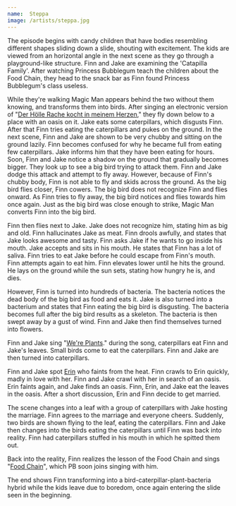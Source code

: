 ```yaml
---
name:  Steppa
image: /artists/steppa.jpg
---
```

The episode begins with candy children that have bodies resembling different shapes sliding down a slide, shouting with excitement. The kids are viewed from an horizontal angle in the next scene as they go through a playground-like structure.<!--more--> Finn and Jake are examining the 'Catapilla Family'. After watching Princess Bubblegum teach the children about the Food Chain, they head to the snack bar as Finn found Princess Bubblegum's class useless.

While they're walking Magic Man appears behind the two without them knowing, and transforms them into birds. After singing an electronic version of "[Der Hölle Rache kocht in meinem Herzen](http://adventuretime.wikia.com/wiki/Der_H%C3%B6lle_Rache_kocht_in_meinem_Herzen)," they fly down below to a place with an oasis on it. Jake eats some caterpillars, which disgusts Finn. After that Finn tries eating the caterpillars and pukes on the ground. In the next scene, Finn and Jake are shown to be very chubby and sitting on the ground lazily. Finn becomes confused for why he became full from eating few caterpillars. Jake informs him that they have been eating for hours. Soon, Finn and Jake notice a shadow on the ground that gradually becomes bigger. They look up to see a big bird trying to attack them. Finn and Jake dodge this attack and attempt to fly away. However, because of Finn's chubby body, Finn is not able to fly and skids across the ground. As the big bird flies closer, Finn cowers. The big bird does not recognize Finn and flies onward. As Finn tries to fly away, the big bird notices and flies towards him once again. Just as the big bird was close enough to strike, Magic Man converts Finn into the big bird.

Finn then flies next to Jake. Jake does not recognize him, stating him as big and old. Finn hallucinates Jake as meat. Finn drools awfully, and states that Jake looks awesome and tasty. Finn asks Jake if he wants to go inside his mouth. Jake accepts and sits in his mouth. He states that Finn has a lot of saliva. Finn tries to eat Jake before he could escape from Finn's mouth. Finn attempts again to eat him. Finn elevates lower until he hits the ground. He lays on the ground while the sun sets, stating how hungry he is, and dies.

However, Finn is turned into hundreds of bacteria. The bacteria notices the dead body of the big bird as food and eats it. Jake is also turned into a bacterium and states that Finn eating the big bird is disgusting. The bacteria becomes full after the big bird results as a skeleton. The bacteria is then swept away by a gust of wind. Finn and Jake then find themselves turned into flowers.

Finn and Jake sing "[We're Plants](http://adventuretime.wikia.com/wiki/We%27re_Plants)." during the song, caterpillars eat Finn and Jake's leaves. Small birds come to eat the caterpillars. Finn and Jake are then turned into caterpillars.

Finn and Jake spot [Erin](http://adventuretime.wikia.com/wiki/Erin) who faints from the heat. Finn crawls to Erin quickly, madly in love with her. Finn and Jake crawl with her in search of an oasis. Erin faints again, and Jake finds an oasis. Finn, Erin, and Jake eat the leaves in the oasis. After a short discussion, Erin and Finn decide to get married.

The scene changes into a leaf with a group of caterpillars with Jake hosting the marriage. Finn agrees to the marriage and everyone cheers. Suddenly, two birds are shown flying to the leaf, eating the caterpillars. Finn and Jake then changes into the birds eating the caterpillars until Finn was back into reality. Finn had caterpillars stuffed in his mouth in which he spitted them out.

Back into the reality, Finn realizes the lesson of the Food Chain and sings "[Food Chain](http://adventuretime.wikia.com/wiki/Food_Chain_(song))", which PB soon joins singing with him.

The end shows Finn transforming into a bird-caterpillar-plant-bacteria hybrid while the kids leave due to boredom, once again entering the slide seen in the beginning.